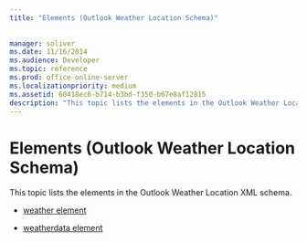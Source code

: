 ```yaml
---
title: "Elements (Outlook Weather Location Schema)"
 
 
manager: soliver
ms.date: 11/16/2014
ms.audience: Developer
ms.topic: reference
ms.prod: office-online-server
ms.localizationpriority: medium
ms.assetid: 60418ec6-b714-b3bd-f350-b67e8af12815
description: "This topic lists the elements in the Outlook Weather Location XML schema."
---
```


# Elements (Outlook Weather Location Schema)

This topic lists the elements in the Outlook Weather Location XML schema.
  
- [weather element](weather-element-weatherdata-elementoutlook-weather-location-schema.md)
    
- [weatherdata element](weatherdata-element-outlook-weather-location-schema.md)
    

